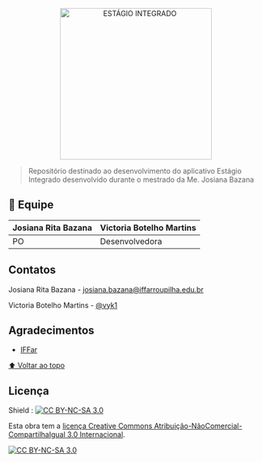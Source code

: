 <p align="center">
  <a href="https://github.com/vyk1/estagio-integrado">
    <img alt="ESTÁGIO INTEGRADO" src="/src/assets/images/logo.png" width="300" />
  </a>
</p>

> Repositório destinado ao desenvolvimento do aplicativo Estágio Integrado desenvolvido durante o mestrado da Me. Josiana Bazana

  

## 🤝 Equipe
  
| Josiana Rita Bazana | Victoria Botelho Martins |
|--|--|
| PO | Desenvolvedora |


## Contatos

Josiana Rita Bazana - josiana.bazana@iffarroupilha.edu.br

Victoria Botelho Martins - [@vyk1](https://github.com/vyk1)

## Agradecimentos

* [IFFar](https://IFFar.br/)

[⬆ Voltar ao topo](#topo)<br>

## Licença

Shield : [![CC BY-NC-SA 3.0][cc-by-nc-sa-shield]][cc-by-nc-sa]

Esta obra tem a [licença Creative Commons Atribuição-NãoComercial-CompartilhaIgual 3.0 Internacional][cc-by-nc-sa].

[![CC BY-NC-SA 3.0][cc-by-nc-sa-image]][cc-by-nc-sa]

[cc-by-nc-sa]: https://creativecommons.org/licenses/by-nc-sa/3.0/deed.pt_BR
[cc-by-nc-sa-image]: https://licensebuttons.net/l/by-nc-sa/3.0/88x31.png
[cc-by-nc-sa-shield]: https://img.shields.io/badge/License-CC%20BY--NC--SA%203.0-lightgrey.svg
